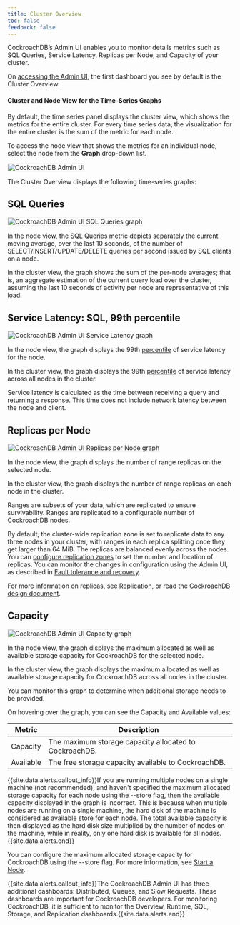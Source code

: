 ```yaml
---
title: Cluster Overview 
toc: false
feedback: false
---
```


CockroachDB’s Admin UI enables you to monitor details metrics such as SQL Queries, Service Latency, Replicas per Node, and Capacity of your cluster.

<div id="toc"></div>

On [accessing the Admin UI](explore-the-admin-ui.html#access-the-admin-ui), the first dashboard you see by default is the Cluster Overview. 

#### Cluster and Node View for the Time-Series Graphs
By default, the time series panel displays the cluster view, which shows the metrics for the entire cluster. For every time series data, the visualization for the entire cluster is the sum of the metric for each node. 

To access the node view that shows the metrics for an individual node, select the node from the **Graph** drop-down list.

<img src="{{ 'images/admin_ui_select_node.png' | relative_url }}" alt="CockroachDB Admin UI" style="border:1px solid #eee;max-width:40%"/>

The Cluster Overview displays the following time-series graphs:

## SQL Queries
<img src="{{ 'images/admin_ui_sql_queries.png' | relative_url }}" alt="CockroachDB Admin UI SQL Queries graph" style="border:1px solid #eee;max-width:100%" />

In the node view, the SQL Queries metric depicts separately the current moving average, over the last 10 seconds, of the number of SELECT/INSERT/UPDATE/DELETE queries per second issued by SQL clients on a node. 

In the cluster view, the graph shows the sum of the per-node averages; that is, an aggregate estimation of the current query load over the cluster, assuming the last 10 seconds of activity per node are representative of this load.

## Service Latency: SQL, 99th percentile
<img src="{{ 'images/admin_ui_service_latency_99_percentile.png' | relative_url }}" alt="CockroachDB Admin UI Service Latency graph" style="border:1px solid #eee;max-width:100%" />

In the node view, the graph displays the 99th [percentile](https://en.wikipedia.org/wiki/Percentile#The_normal_distribution_and_percentiles) of service latency for the node. 

In the cluster view, the graph displays the 99th [percentile](https://en.wikipedia.org/wiki/Percentile#The_normal_distribution_and_percentiles) of service latency across all nodes in the cluster. 

Service latency is calculated as the time between receiving a query and returning a response. This time does not include network latency between the node and client. 

## Replicas per Node
<img src="{{ 'images/admin_ui_replicas_per_node.png' | relative_url }}" alt="CockroachDB Admin UI Replicas per Node graph" style="border:1px solid #eee;max-width:100%" />

In the node view, the graph displays the number of range replicas on the selected node.

In the cluster view, the graph displays the number of range replicas on each node in the cluster. 

Ranges are subsets of your data, which are replicated to ensure survivability. Ranges are replicated to a configurable number of CockroachDB nodes. 

By default, the cluster-wide replication zone is set to replicate data to any three nodes in your cluster, with ranges in each replica splitting once they get larger than 64 MiB. The replicas are balanced evenly across the nodes. You can [configure replication zones](configure-replication-zones.html) to set the number and location of replicas. You can monitor the changes in configuration using the Admin UI, as described in [Fault tolerance and recovery](demo-fault-tolerance-and-recovery.html).

For more information on replicas, see [Replication](high-availability.html#replication), or read the [CockroachDB design document](https://github.com/cockroachdb/cockroach/blob/master/docs/design.md#architecture).

## Capacity
<img src="{{ 'images/admin_ui_capacity.png' | relative_url }}" alt="CockroachDB Admin UI Capacity graph" style="border:1px solid #eee;max-width:100%" />

In the node view, the graph displays the maximum allocated as well as available storage capacity for CockroachDB for the selected node.

In the cluster view, the graph displays the maximum allocated as well as available storage capacity for CockroachDB across all nodes in the cluster.

You can monitor this graph to determine when additional storage needs to be provided. 

On hovering over the graph, you can see the Capacity and Available values:

Metric | Description
--------|----
Capacity | The maximum storage capacity allocated to CockroachDB.
Available | The free storage capacity available to CockroachDB.

{{site.data.alerts.callout_info}}If you are running multiple nodes on a single machine (not recommended), and haven't specified the maximum allocated storage capacity for each node using the --store flag, then the available capacity displayed in the graph is incorrect. This is because when multiple nodes are running on a single machine, the hard disk of the machine is considered as available store for each node. The total available capacity is then displayed as the hard disk size multiplied by the number of nodes on the machine, while in reality, only one hard disk is available for all nodes. {{site.data.alerts.end}}

You can configure the maximum allocated storage capacity for CockroachDB using the --store flag. For more information, see [Start a Node](start-a-node.html#store).

{{site.data.alerts.callout_info}}The CockroachDB Admin UI has three additional dashboards: Distributed, Queues, and Slow Requests. These dashboards are important for CockroachDB developers. For monitoring CockroachDB, it is sufficient to monitor the Overview, Runtime, SQL, Storage, and Replication dashboards.{{site.data.alerts.end}}
